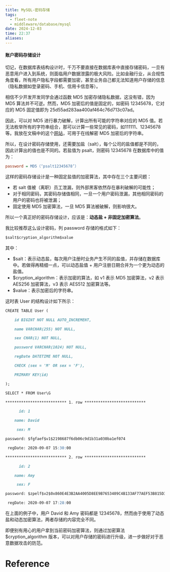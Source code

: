 ```yaml
---
title: MySQL-密码存储
tags:
  - fleet-note
  - middleware/database/mysql
date: 2024-12-03
time: 22:37
aliases:
---
```

#### 账户密码存储设计

切记，在数据库表结构设计时，千万不要直接在数据库表中直接存储密码，一旦有恶意用户进入到系统，则面临用户数据泄露的极大风险。比如金融行业，从合规性角度看，所有用户隐私字段都需要加密，甚至业务自己都无法知道用户存储的信息（隐私数据如登录密码、手机、信用卡信息等）。

相信不少开发开发同学会通过函数 MD5 加密存储隐私数据，这没有错，因为 MD5 算法并不可逆。然而，MD5 加密后的值是固定的，如密码 12345678，它对应的 MD5 固定值即为 25d55ad283aa400af464c76d713c07ad。

因此，可以对 MD5 进行暴力破解，计算出所有可能的字符串对应的 MD5 值。若无法枚举所有的字符串组合，那可以计算一些常见的密码，如111111、12345678 等。我放在文稿中的这个[网站](https://www.md5online.org/?fileGuid=xxQTRXtVcqtHK6j8)，可用于在线解密 MD5 加密后的字符串。

所以，在设计密码存储使用，还需要加盐（salt），每个公司的盐值都是不同的，因此计算出的值也是不同的。若盐值为 psalt，则密码 12345678 在数据库中的值为：

```ini
password = MD5（‘psalt12345678’）
```

这样的密码存储设计是一种固定盐值的加密算法，其中存在三个主要问题：

- 若 salt 值被（离职）员工泄漏，则外部黑客依然存在暴利破解的可能性；
- 对于相同密码，其密码存储值相同，一旦一个用户密码泄漏，其他相同密码的用户的密码也将被泄漏；
- 固定使用 MD5 加密算法，一旦 MD5 算法被破解，则影响很大。

所以一个真正好的密码存储设计，应该是：**动态盐 + 非固定加密算法**。

我比较推荐这么设计密码，列 password 存储的格式如下：

```swift
$salt$cryption_algorithm$value
```

其中：

- $salt：表示动态盐，每次用户注册时业务产生不同的盐值，并存储在数据库中。若做得再精细一点，可以动态盐值 + 用户注册日期合并为一个更为动态的盐值。
- $cryption_algorithm：表示加密的算法，如 v1 表示 MD5 加密算法，v2 表示 AES256 加密算法，v3 表示 AES512 加密算法等。
- $value：表示加密后的字符串。

这时表 User 的结构设计如下所示：

```markdown
CREATE TABLE User (

    id BIGINT NOT NULL AUTO_INCREMENT,

    name VARCHAR(255) NOT NULL,

    sex CHAR(1) NOT NULL,

    password VARCHAR(1024) NOT NULL,

    regDate DATETIME NOT NULL,

    CHECK (sex = 'M' OR sex = 'F'),

    PRIMARY KEY(id)

);

SELECT * FROM User\G

*************************** 1. row ***************************

      id: 1

    name: David

     sex: M

password: $fgfaef$v1$2198687f6db06c9d1b31a030ba1ef074

 regDate: 2020-09-07 15:30:00

*************************** 2. row ***************************

      id: 2

    name: Amy

     sex: F

password: $zpelf$v2$0x860E4E3B2AA4005D8EE9B7653409C4B133AF77AEF53B815D31426EC6EF78D882

 regDate: 2020-09-07 17:28:00
```

在上面的例子中，用户 David 和 Amy 密码都是 12345678，然而由于使用了动态盐和动态加密算法，两者存储的内容完全不同。

即便别有用心的用户拿到当前密码加密算法，则通过加密算法 $cryption_algorithm 版本，可以对用户存储的密码进行升级，进一步做好对于恶意数据攻击的防范。


# Reference